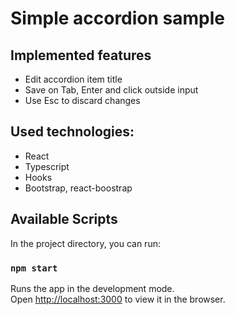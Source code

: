 # Simple accordion sample

## Implemented features

- Edit accordion item title
- Save on Tab, Enter and click outside input
- Use Esc to discard changes

## Used technologies:

- React
- Typescript
- Hooks
- Bootstrap, react-boostrap

## Available Scripts

In the project directory, you can run:

### `npm start`

Runs the app in the development mode.\
Open [http://localhost:3000](http://localhost:3000) to view it in the browser.
